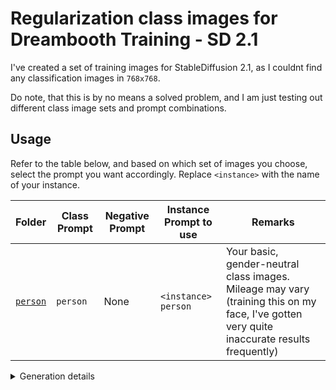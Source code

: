 # Regularization class images for Dreambooth Training - SD 2.1
I've created a set of training images for StableDiffusion 2.1, as I couldnt find any classification images in `768x768`.

Do note, that this is by no means a solved problem, and I am just testing out different class image sets and prompt combinations.
> 
## Usage
Refer to the table below, and based on which set of images you choose, select the prompt you want accordingly. Replace `<instance>` with the name of your instance.

|Folder		|Class Prompt	|Negative Prompt	|Instance Prompt to use	|Remarks	|
|------		|---			|---				|---					|---		|
|[`person`](/person/)	|`person`		|None				|`<instance> person`	|Your basic, gender-neutral class images. Mileage may vary (training this on my face, I've gotten very quite inaccurate results frequently)|

<details><summary>Generation details</summary>
<p>

## Generation details for class images

|Class		|Sampler	|Steps	|CFG Scale	|
|------		|---		|---	|---		|
|`person`	|`DDIM	`	|`40`	|`7`		|

</p>
</details>